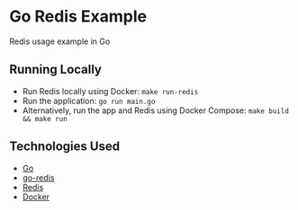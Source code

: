 # Go Redis Example
Redis usage example in Go

## Running Locally
* Run Redis locally using Docker: `make run-redis`
* Run the application: `go run main.go`
* Alternatively, run the app and Redis using Docker Compose: `make build && make run`

## Technologies Used
* [Go](https://go.dev/)
* [go-redis](https://github.com/redis/go-redis)
* [Redis](https://redis.io/)
* [Docker](https://www.docker.com/)
